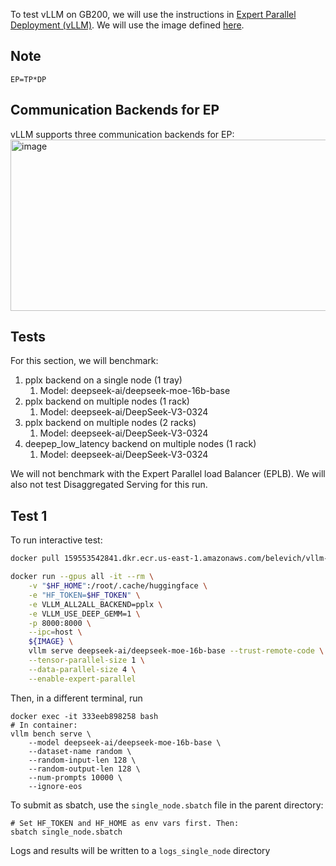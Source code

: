To test vLLM on GB200, we will use the instructions in [Expert Parallel Deployment (vLLM)](https://docs.vllm.ai/en/latest/serving/expert_parallel_deployment.html#single-node-deployment).
We will use the image defined [here](https://github.com/pbelevich/vllm-ep/blob/main/vllm-ep.Dockerfile).

## Note
```
EP=TP*DP
```

## Communication Backends for EP
vLLM supports three communication backends for EP:
<img width="764" height="274" alt="image" src="https://github.com/user-attachments/assets/7dc0a088-ce99-4ba0-96ff-1fba39bf6f02" />

## Tests
For this section, we will benchmark:
1. pplx backend on a single node (1 tray)
    1. Model: deepseek-ai/deepseek-moe-16b-base
2. pplx backend on multiple nodes (1 rack)
    1. Model: deepseek-ai/DeepSeek-V3-0324
3. pplx backend on multiple nodes (2 racks)
    1. Model: deepseek-ai/DeepSeek-V3-0324
4. deepep_low_latency  backend on multiple nodes (1 rack)
    1. Model: deepseek-ai/DeepSeek-V3-0324

We will not benchmark with the Expert Parallel load Balancer (EPLB). We will also not test Disaggregated Serving for this run. 

## Test 1

To run interactive test:
```bash
docker pull 159553542841.dkr.ecr.us-east-1.amazonaws.com/belevich/vllm-ep:latest

docker run --gpus all -it --rm \
    -v "$HF_HOME":/root/.cache/huggingface \
    -e "HF_TOKEN=$HF_TOKEN" \
    -e VLLM_ALL2ALL_BACKEND=pplx \
    -e VLLM_USE_DEEP_GEMM=1 \
    -p 8000:8000 \
    --ipc=host \
    ${IMAGE} \
    vllm serve deepseek-ai/deepseek-moe-16b-base --trust-remote-code \
    --tensor-parallel-size 1 \
    --data-parallel-size 4 \
    --enable-expert-parallel 
```

Then, in a different terminal, run
```
docker exec -it 333eeb898258 bash
# In container:
vllm bench serve \
    --model deepseek-ai/deepseek-moe-16b-base \            
    --dataset-name random \
    --random-input-len 128 \
    --random-output-len 128 \
    --num-prompts 10000 \
    --ignore-eos
```

To submit as sbatch, use the `single_node.sbatch` file in the parent directory:
```
# Set HF_TOKEN and HF_HOME as env vars first. Then:
sbatch single_node.sbatch
```

Logs and results will be written to a `logs_single_node` directory  
